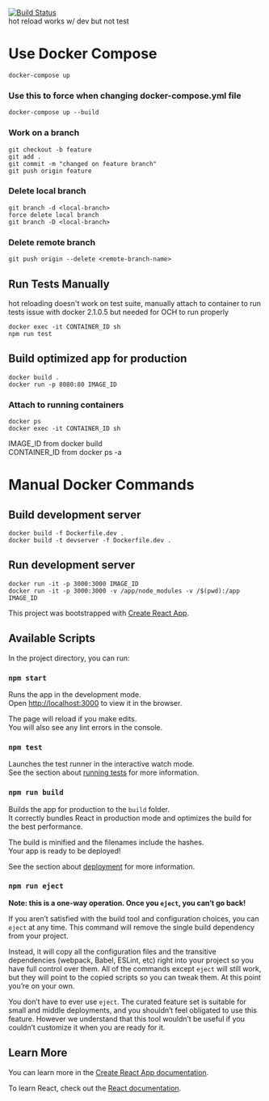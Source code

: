 [![Build Status](https://travis-ci.org/lohs/demo.svg?branch=master)](https://travis-ci.org/lohs/demo)
<br>
hot reload works w/ dev but not test

# Use Docker Compose
```
docker-compose up
```

### Use this to force when changing docker-compose.yml file
```
docker-compose up --build 
```

### Work on a branch
```
git checkout -b feature
git add .
git commit -m "changed on feature branch"
git push origin feature
```

### Delete local branch
```
git branch -d <local-branch>
force delete local branch
git branch -D <local-branch>
```

### Delete remote branch
```
git push origin --delete <remote-branch-name>
```

## Run Tests Manually
hot reloading doesn't work on test suite, manually attach to container to run tests
issue with docker 2.1.0.5 but needed for OCH to run properly

```
docker exec -it CONTAINER_ID sh
npm run test
```

## Build optimized app for production
```
docker build .
docker run -p 8080:80 IMAGE_ID 
```

### Attach to running containers
```
docker ps
docker exec -it CONTAINER_ID sh
```
IMAGE_ID from docker build <br>
CONTAINER_ID from docker ps -a

# Manual Docker Commands
## Build development server
```
docker build -f Dockerfile.dev .
docker build -t devserver -f Dockerfile.dev .
```
## Run development server
```
docker run -it -p 3000:3000 IMAGE_ID
docker run -it -p 3000:3000 -v /app/node_modules -v /$(pwd):/app IMAGE_ID
```
This project was bootstrapped with [Create React App](https://github.com/facebook/create-react-app).

## Available Scripts

In the project directory, you can run:

### `npm start`

Runs the app in the development mode.<br />
Open [http://localhost:3000](http://localhost:3000) to view it in the browser.

The page will reload if you make edits.<br />
You will also see any lint errors in the console.

### `npm test`

Launches the test runner in the interactive watch mode.<br />
See the section about [running tests](https://facebook.github.io/create-react-app/docs/running-tests) for more information.

### `npm run build`

Builds the app for production to the `build` folder.<br />
It correctly bundles React in production mode and optimizes the build for the best performance.

The build is minified and the filenames include the hashes.<br />
Your app is ready to be deployed!

See the section about [deployment](https://facebook.github.io/create-react-app/docs/deployment) for more information.

### `npm run eject`

**Note: this is a one-way operation. Once you `eject`, you can’t go back!**

If you aren’t satisfied with the build tool and configuration choices, you can `eject` at any time. This command will remove the single build dependency from your project.

Instead, it will copy all the configuration files and the transitive dependencies (webpack, Babel, ESLint, etc) right into your project so you have full control over them. All of the commands except `eject` will still work, but they will point to the copied scripts so you can tweak them. At this point you’re on your own.

You don’t have to ever use `eject`. The curated feature set is suitable for small and middle deployments, and you shouldn’t feel obligated to use this feature. However we understand that this tool wouldn’t be useful if you couldn’t customize it when you are ready for it.

## Learn More

You can learn more in the [Create React App documentation](https://facebook.github.io/create-react-app/docs/getting-started).

To learn React, check out the [React documentation](https://reactjs.org/).
